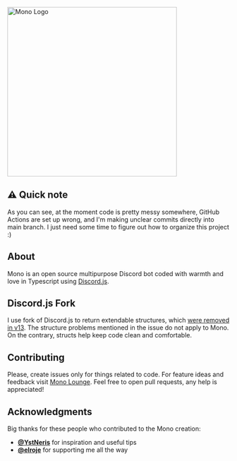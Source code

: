 <div >
    <br/>
    <img align="center" src="https://i.imgur.com/4wAV6Oc.png" width="384" alt="Mono Logo" title="Mono Logo"/>
</div>

## ⚠ Quick note

As you can see, at the moment code is pretty messy somewhere, GitHub Actions are set up wrong, and I'm making unclear commits directly into main branch. I just need some time to figure out how to organize this project :)

## About

Mono is an open source multipurpose Discord bot coded with warmth and love in Typescript using [Discord.js](https://github.com/discordjs/discord.js).

## Discord.js Fork

I use fork of Discord.js to return extendable structures, which [were removed in v13](https://github.com/discordjs/discord.js/pull/6027). The structure problems mentioned in the issue do not apply to Mono. On the contrary, structs help keep code clean and comfortable.

## Contributing

Please, create issues only for things related to code. For feature ideas and feedback visit [Mono Lounge](https://discord.gg/exWW6gGcyw). Feel free to open pull requests, any help is appreciated!

## Acknowledgments

Big thanks for these people who contributed to the Mono creation:
* [**@YstNeris**](https://github.com/YstNeris) for inspiration and useful tips
* [**@elroje**](https://github.com/elroje) for supporting me all the way

<!-- ## Licensing

The source code of Mono is [not licensed](https://choosealicense.com/no-permission/) intentionally. Please, use this code for educational purposes only. Do not distribute your own instance of Mono. Instead, you can help by contributing to make Mono better. -->
